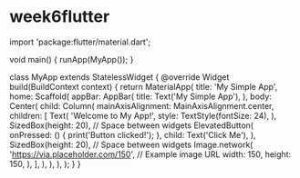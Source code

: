 # week6flutter

import 'package:flutter/material.dart';

void main() {
  runApp(MyApp());
}

class MyApp extends StatelessWidget {
  @override
  Widget build(BuildContext context) {
    return MaterialApp(
      title: 'My Simple App',
      home: Scaffold(
        appBar: AppBar(
          title: Text('My Simple App'),
        ),
        body: Center(
          child: Column(
            mainAxisAlignment: MainAxisAlignment.center,
            children: <Widget>[
              Text(
                'Welcome to My App!',
                style: TextStyle(fontSize: 24),
              ),
              SizedBox(height: 20), // Space between widgets
              ElevatedButton(
                onPressed: () {
                  print('Button clicked!');
                },
                child: Text('Click Me'),
              ),
              SizedBox(height: 20), // Space between widgets
              Image.network(
                'https://via.placeholder.com/150', // Example image URL
                width: 150,
                height: 150,
              ),
            ],
          ),
        ),
      ),
    );
  }
}
